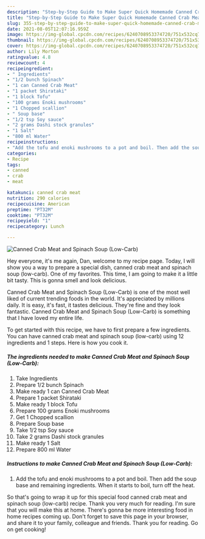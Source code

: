 ```yaml
---
description: "Step-by-Step Guide to Make Super Quick Homemade Canned Crab Meat and Spinach Soup (Low-Carb)"
title: "Step-by-Step Guide to Make Super Quick Homemade Canned Crab Meat and Spinach Soup (Low-Carb)"
slug: 355-step-by-step-guide-to-make-super-quick-homemade-canned-crab-meat-and-spinach-soup-low-carb
date: 2021-08-05T12:07:16.959Z
image: https://img-global.cpcdn.com/recipes/6240708953374720/751x532cq70/canned-crab-meat-and-spinach-soup-low-carb-recipe-main-photo.jpg
thumbnail: https://img-global.cpcdn.com/recipes/6240708953374720/751x532cq70/canned-crab-meat-and-spinach-soup-low-carb-recipe-main-photo.jpg
cover: https://img-global.cpcdn.com/recipes/6240708953374720/751x532cq70/canned-crab-meat-and-spinach-soup-low-carb-recipe-main-photo.jpg
author: Lily Morton
ratingvalue: 4.8
reviewcount: 4
recipeingredient:
- " Ingredients"
- "1/2 bunch Spinach"
- "1 can Canned Crab Meat"
- "1 packet Shirataki"
- "1 block Tofu"
- "100 grams Enoki mushrooms"
- "1 Chopped scallion"
- " Soup base"
- "1/2 tsp Soy sauce"
- "2 grams Dashi stock granules"
- "1 Salt"
- "800 ml Water"
recipeinstructions:
- "Add the tofu and enoki mushrooms to a pot and boil. Then add the soup base and remaining ingredients. When it starts to boil, turn off the heat."
categories:
- Recipe
tags:
- canned
- crab
- meat

katakunci: canned crab meat 
nutrition: 290 calories
recipecuisine: American
preptime: "PT32M"
cooktime: "PT32M"
recipeyield: "1"
recipecategory: Lunch

---
```



![Canned Crab Meat and Spinach Soup (Low-Carb)](https://img-global.cpcdn.com/recipes/6240708953374720/751x532cq70/canned-crab-meat-and-spinach-soup-low-carb-recipe-main-photo.jpg)

Hey everyone, it's me again, Dan, welcome to my recipe page. Today, I will show you a way to prepare a special dish, canned crab meat and spinach soup (low-carb). One of my favorites. This time, I am going to make it a little bit tasty. This is gonna smell and look delicious.

Canned Crab Meat and Spinach Soup (Low-Carb) is one of the most well liked of current trending foods in the world. It's appreciated by millions daily. It is easy, it's fast, it tastes delicious. They're fine and they look fantastic. Canned Crab Meat and Spinach Soup (Low-Carb) is something that I have loved my entire life.




To get started with this recipe, we have to first prepare a few ingredients. You can have canned crab meat and spinach soup (low-carb) using 12 ingredients and 1 steps. Here is how you cook it.

<!--inarticleads1-->

##### The ingredients needed to make Canned Crab Meat and Spinach Soup (Low-Carb):

1. Take  Ingredients
1. Prepare 1/2 bunch Spinach
1. Make ready 1 can Canned Crab Meat
1. Prepare 1 packet Shirataki
1. Make ready 1 block Tofu
1. Prepare 100 grams Enoki mushrooms
1. Get 1 Chopped scallion
1. Prepare  Soup base
1. Take 1/2 tsp Soy sauce
1. Take 2 grams Dashi stock granules
1. Make ready 1 Salt
1. Prepare 800 ml Water




<!--inarticleads2-->

##### Instructions to make Canned Crab Meat and Spinach Soup (Low-Carb):

1. Add the tofu and enoki mushrooms to a pot and boil. Then add the soup base and remaining ingredients. When it starts to boil, turn off the heat.




So that's going to wrap it up for this special food canned crab meat and spinach soup (low-carb) recipe. Thank you very much for reading. I'm sure that you will make this at home. There's gonna be more interesting food in home recipes coming up. Don't forget to save this page in your browser, and share it to your family, colleague and friends. Thank you for reading. Go on get cooking!
